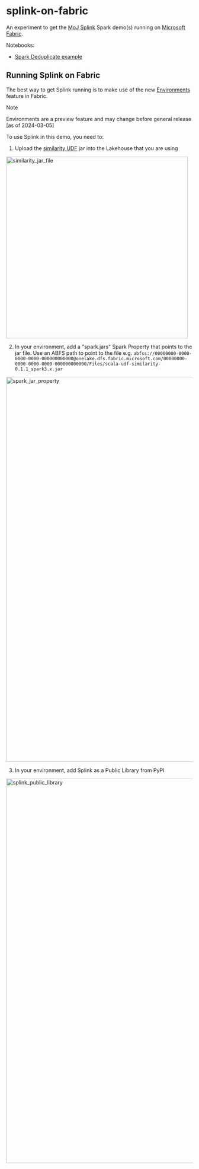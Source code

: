 # splink-on-fabric
An experiment to get the [MoJ Splink](https://github.com/moj-analytical-services/splink/) Spark demo(s) running on [Microsoft Fabric](https://learn.microsoft.com/en-us/fabric/).

Notebooks:
* [Spark Deduplicate example](deduplicate_1k_synthetic_on_fabric.ipynb)

## Running Splink on Fabric
The best way to get Splink running is to make use of the new [Environments](https://learn.microsoft.com/en-us/fabric/data-engineering/create-and-use-environment) feature in Fabric. 
> [!NOTE]
> Environments are a preview feature and may change before general release [as of 2024-03-05]

To use Splink in this demo, you need to:
1. Upload the [similarity UDF](https://github.com/moj-analytical-services/splink/blob/master/splink/files/spark_jars/scala-udf-similarity-0.1.1_spark3.x.jar) jar into the Lakehouse that you are using
<img width="490" alt="similarity_jar_file" src="https://github.com/mattjbishop/splink-on-fabric/assets/7355456/b3f4f1a0-e293-4bbb-8a12-82541b44329b">

2. In your environment, add a "spark.jars" Spark Property that points to the jar file. Use an ABFS path to point to the file e.g. `abfss://00000000-0000-0000-0000-000000000000@onelake.dfs.fabric.microsoft.com/00000000-0000-0000-0000-000000000000/Files/scala-udf-similarity-0.1.1_spark3.x.jar`
<img width="1038" alt="spark_jar_property" src="https://github.com/mattjbishop/splink-on-fabric/assets/7355456/d34041d6-7303-42aa-8b06-d6956cfd97e3">

3. In your environment, add Splink as a Public Library from PyPl
<img width="1037" alt="splink_public_library" src="https://github.com/mattjbishop/splink-on-fabric/assets/7355456/fdf237ed-8a36-4da4-b651-87b3faa155fa">
